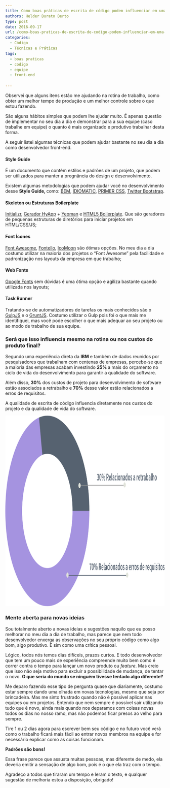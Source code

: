 ```yaml
---
title: Como boas práticas de escrita de código podem influenciar em uma melhor rotina de trabalho
authors: Helder Burato Berto
type: post
date: 2016-09-17
url: /como-boas-praticas-de-escrita-de-codigo-podem-influenciar-em-uma-melhor-rotina-de-trabalho/
categories:
  - Código
  - Técnicas e Práticas
tags:
  - boas praticas
  - codigo
  - equipe
  - front-end

---
```

Observei que alguns itens estão me ajudando na rotina de trabalho, como obter um melhor tempo de produção e um melhor controle sobre o que estou fazendo.

São alguns hábitos simples que podem lhe ajudar muito. É apenas questão de implementar no seu dia a dia e demonstrar para a sua equipe (caso trabalhe em equipe) o quanto é mais organizado e produtivo trabalhar desta forma.

A seguir listei algumas técnicas que podem ajudar bastante no seu dia a dia como desenvolvedor front-end.

#### Style Guide

É um documento que contém estilos e padrões de um projeto, que podem ser utilizados para manter a pregnância do design e desenvolvimento.

Existem algumas metodologias que podem ajudar você no desenvolvimento desse <strong class="markup--strong markup--p-strong">Style Guide, </strong>como: <a href="https://getbem.com/introduction/" target="_blank">BEM</a>, <a href="https://github.com/necolas/idiomatic-css/tree/master/translations/pt-BR" target="_blank">IDIOMATIC</a>, <a href="https://primercss.io/scaffolding/" target="_blank">PRIMER CSS</a>, <a href="https://getbootstrap.com/css/" target="_blank">Twitter Bootstrap</a>.

#### Skeleton ou Estruturas Boilerplate

<a href="https://www.initializr.com/" target="_blank">Initializr</a>, <a href="https://github.com/helderburato/generator-hyapp" target="_blank">Gerador HyApp</a> + <a href="https://yeoman.io/" target="_blank">Yeoman</a> e <a href="https://html5boilerplate.com/" target="_blank">HTML5 Boilerplate</a>. Que são geradores de pequenas estruturas de diretórios para iniciar projetos em HTML/CSS/JS;

#### Font Ícones

<a href="https://fontawesome.io/" target="_blank">Font Awesome</a>, <a href="https://fontello.com/" target="_blank">Fontello</a>, <a href="https://icomoon.io/app/#/select" target="_blank">IcoMoon</a> são ótimas opções. No meu dia a dia costumo utilizar na maioria dos projetos o &#8220;Font Awesome&#8221; pela facilidade e padronização nos layouts da empresa em que trabalho;

#### Web Fonts

<a href="https://fonts.google.com/" target="_blank">Google Fonts</a> sem dúvidas é uma ótima opção e agiliza bastante quando utilizada nos layouts;

#### Task Runner

Tratando-se de automatizadores de tarefas os mais conhecidos são o <a href="https://gulpjs.com/" target="_blank">GulpJS</a> e o <a href="https://gruntjs.com/" target="_blank">GruntJS</a>. Costumo utilizar o Gulp pois foi o que mais me identifiquei, mas você pode escolher o que mais adequar ao seu projeto ou ao modo de trabalho de sua equipe.

### Será que isso influencia mesmo na rotina ou nos custos do produto final?

Segundo uma experiência direta da <strong class="markup--strong markup--p-strong">IBM </strong>e também de dados reunidos por pesquisadores que trabalham com centenas de empresas, percebe-se que a maioria das empresas acabam investindo <strong class="markup--strong markup--p-strong">25% </strong>a mais do orçamento no ciclo de vida do desenvolvimento para garantir a qualidade do software.

Além disso, <strong class="markup--strong markup--p-strong">30%</strong> dos custos de projeto para desenvolvimento de software estão associados a retrabalho e <strong class="markup--strong markup--p-strong">70%</strong> desse valor estão relacionados a erros de requisitos.

A qualidade de escrita de código influencia diretamente nos custos do projeto e da qualidade de vida do software.

<img class="alignnone size-full wp-image-56001" src="https://raw.githubusercontent.com/diegoeis/tableless-static-images/master/2016/09/Group.png" alt="Group" width="1138" height="600" />

### Mente aberta para novas ideias

Sou totalmente aberto a novas ideias e sugestões naquilo que eu posso melhorar no meu dia a dia de trabalho, mas parece que nem todo desenvolvedor enxerga as observações no seu próprio código como algo bom, algo produtivo. E sim como uma crítica pessoal.

Lógico, todos nós temos dias difíceis, prazos curtos. E todo desenvolvedor que tem um pouco mais de experiência compreende muito bem como é correr contra o tempo para lançar um novo produto ou <em class="markup--em markup--p-em">feature</em>. Mas creio que isso não seja motivo para excluir a possibilidade de mudança, de tentar o novo. <strong class="markup--strong markup--p-strong">O que seria do mundo se ninguém tivesse tentado algo diferente?</strong>

Me deparo fazendo esse tipo de pergunta quase que diariamente, costumo estar sempre dando uma olhada em novas tecnologias, mesmo que seja por brincadeira. Mas me sinto frustrado quando não é possível aplicar nas equipes ou em projetos. Entendo que nem sempre é possível sair utilizando tudo que é novo, ainda mais quando nos deparamos com coisas novas todos os dias no nosso ramo, mas não podemos ficar presos ao velho para sempre.

Tire 1 ou 2 dias agora para escrever bem seu código e no futuro você verá como o trabalho ficará mais fácil ao entrar novos membros na equipe e for necessário explicar como as coisas funcionam.

**Padrões são bons!**

Essa frase parece que assusta muitas pessoas, mas diferente de medo, ela deveria emitir a sensação de algo bom, pois é o que ela traz com o tempo.

Agradeço a todos que tiraram um tempo e leram o texto, e qualquer sugestão de melhoria estou a disposição, obrigado!

